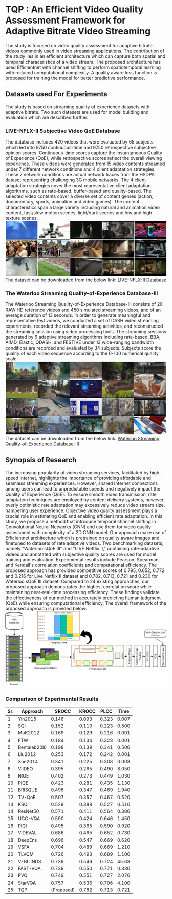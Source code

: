 # TQP : An Efficient Video Quality Assessment Framework for Adaptive Bitrate Video Streaming
The study is focused on video quality assessment for adaptive bitrate videos commonly used in video streaming applications. The contribution of the study lies in an efficient architecture which can capture both spatial and temporal characeristics of a video stream. The proposed architecture has used Efficientnet with channel shifting to perform spatiotemporal learning with reduced computational complexity. A quality aware loss function is proposed for training the model for better predictive performance.
## Datasets used For Experiments
The study is based on streaming quality of experience datasets with adaptive bitrate. Two such datasets are used for model building and evaluation which are described further.
### LIVE-NFLX-II Subjective Video QoE Database
 The database includes 420 videos that were evaluated by 65 subjects which led into 9750 continuous-time and 9750 retrospective subjective opinion scores. Continuous-time scores capture the instantaneous Quality of Experience (QoE), while retrospective scores reflect the overall viewing experience. These videos were generated from 15 video contents streamed under 7 different network conditions and 4 client adaptation strategies. These 7 network conditions are actual network traces from the HSDPA dataset representing challenging 3G mobile networks. The 4 client adaptation strategies cover the most representative client adaptation algorithms, such as rate-based, buffer-based and quality-based. The selected video contents cover a diverse set of content genres (action, documentary, sports, animation and video games). The content characteristics span a large variety including natural and animation video content, fast/slow motion scenes, light/dark scenes and low and high texture scenes. 
![Depiction of Some Videos in the dataset](https://github.com/nisarahmedrana/TQP/blob/main/Live.JPG)
The dataset can be downloaded from the below link: 
[LIVE-NFLX-II Database](https://live.ece.utexas.edu/research/LIVE_NFLX_II/live_nflx_plus.html)
### The Waterloo Streaming Quality-of-Experience Database-III
The Waterloo Streaming Quality-of-Experience Database-III consists of 20 RAW HD reference videos and 450 simulated streaming videos, and of an average duration of 13 seconds. In order to generate meaningful and representative test videos, we conducted a set of DASH video streaming experiments, recorded the relevant streaming activities, and reconstructed the streaming session using video processing tools. The streaming sessions generated by 6 adaptive streaming algorithms including rate-based, BBA, AIMD, Elastic, QDASH, and FESTIVE under 13 wide-ranging bandwidth conditions are recorded and evaluated by 34 subjects. Subjects score the quality of each video sequence according to the 0-100 numerical quality scale.
![Depiction of Some Videos in the dataset](https://github.com/nisarahmedrana/TQP/blob/main/Waterloo.JPG)
The dataset can be downloaded from the below link: 
[Waterloo Streaming Quality-of-Experience Database-III](https://ieee-dataport.org/open-access/waterloo-streaming-quality-experience-database-iii)
## Synopsis of Research
The increasing popularity of video streaming services, facilitated by high-speed Internet, highlights the importance of providing affordable and seamless streaming experiences. However, shared Internet connections among users can lead to unpredictable speeds and negatively impact the Quality of Experience (QoE). To ensure smooth video transmission, rate adaptation techniques are employed by content delivery systems, however, overly optimistic rate adaptation may excessively reduce video stream size, hampering user experience. Objective video quality assessment plays a crucial role in estimating QoE and enabling efficient rate adaptation. In this study, we propose a method that introduce temporal channel shifting in Convolutional Neural Networks (CNN) and use them for video quality assessment with complexity of a 2D CNN model. Our approach make use of Efficientnet architecture which is pretrained on quality aware images and finetuned to datasets of rate adaptive videos. Two benchmarking datasets, namely "Waterloo sQoE III" and "LIVE Netflix II," containing rate-adaptive videos and annotated with subjective quality scores are used for model training and evaluation.  Experimental results include Pearson, Spearman, and Kendall's correlation coefficients and computational efficiency. The proposed approach has provided competitive scores of 0.795, 0.652, 0.772 and 0.216 for Live Netflix II dataset and 0.782, 0.713, 0.721 and 0.230 for Waterloo sQoE III dataset. Compared to 24 existing approaches, our proposed approach demonstrates the highest correlation score while maintaining near-real-time processing efficiency. These findings validate the effectiveness of our method in accurately predicting human judgment (QoE) while ensuring computational efficiency.
The overall framework of the proposed approach is provided below:
![Framework of the proposed approach](https://github.com/nisarahmedrana/TQP/blob/main/TQP.jpg)
### Comparison of Experimental Results
| Sr.  | Approach | SROCC | KROCC | PLCC | Time|
| ------------- | ------------- | ------------- | ------------- | ------------- | ------------- |
|1 | Yin2015 | 0.146 | 0.093 | 0.323 | 0.007 |
|2 | SQI | 0.152 | 0.110 | 0.223 | 0.500 |
|3 | MoK2012 | 0.169 | 0.129 | 0.216 | 0.001 |
|4 | FTW  | 0.184 | 0.134 | 0.323 | 0.001 |
|5 | Bentaleb20l6 | 0.198 | 0.139 | 0.341 | 0.500 |
|6 | Liu2012  | 0.253 | 0.172 | 0.242 | 0.001 |
|7 | Xue2014  | 0.341 | 0.225 | 0.308 | 0.003 |
|8 | VIIDEO | 0.395 | 0.265 | 0.490 | 8.050 |
|9 | NIQE |  0.402 | 0.273 | 0.449 | 1.030 |
|10 | PIQE  | 0.423 | 0.281 | 0.435 | 1.130 |
|11 | BRISQUE  | 0.496 | 0.347 | 0.469 | 1.940 |
|12 | TV-QoE  | 0.507 | 0.357 | 0.467 | 0.520 |
|13 | KSQI |  0.529 | 0.388 | 0.527 | 0.510 |
|14 | ResNet50  | 0.571 | 0.411 | 0.564 | 0.380 |
|15 | UGC-VQA  | 0.590 | 0.424 | 0.646 | 1.450 |
|16 | PIQI  | 0.495 | 0.365 | 0.590 | 0.920 |
|17 | VIDEVAL  | 0.686 | 0.465 | 0.652 | 0.730 |
|18 | DeepEns  | 0.696 | 0.547 | 0.669 | 0.620 |
|19 | VSFA  | 0.704 | 0.489 | 0.669 | 1.210 |
|20 | TLVQM  | 0.726 | 0.493 | 0.689 | 1.100 |
|21 | V-BLIINDS  | 0.739 | 0.546 | 0.724 | 45.63 |
|22 | FAST-VQA | 0.739 | 0.550 | 0.771 | 0.330 |
|23 | PVQ  | 0.749 | 0.551 | 0.727 | 2.070 |
|24 | StarVQA | 0.757 | 0.536 | 0.706 | 4.100 |
|25 | TQP | (Proposed) | 0.782 | 0.713 | 0.721 | 0.230 |
